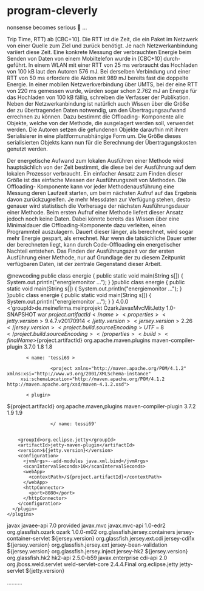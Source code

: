 # program-cleverly

nonsense becomes serious 🦖 ...

 Trip Time, RTT) ab [CBC+10]. Die RTT ist die Zeit, die ein Paket im Netzwerk von einer Quelle zum Ziel und zurück benötigt. Je nach Netzwerkanbindung variiert diese Zeit. Eine konkrete Messung der verbrauchten Energie beim Senden von Daten von einem Mobiltelefon wurde in [CBC+10] durch- geführt. In einem WLAN mit einer RTT von 25 ms verbraucht das Hochladen von 100 kB laut den Autoren 576 mJ. Bei derselben Verbindung und einer RTT von 50 ms erfordere die Aktion mit 989 mJ bereits fast die doppelte Energie. In einer mobilen Netzwerkverbindung über UMTS, bei der eine RTT von 220 ms gemessen wurde, würden sogar schon 2.762 mJ an Energie für das Hochladen von 100 kB fällig, schreiben die Verfasser der Publikation.
Neben der Netzwerkanbindung ist natürlich auch Wissen über die Größe der zu übertragenden Daten notwendig, um den Übertragungsaufwand errechnen zu können. Dazu bestimmt die Offloading- Komponente alle Objekte, welche von der Methode, die ausgelagert werden soll, verwendet werden. Die Autoren setzen die gefundenen Objekte daraufhin mit ihrem Serialisierer in eine plattformunabhängige Form um. Die Größe dieses serialisierten Objekts kann nun für die Berechnung der Übertragungskosten genutzt werden.
 
 Der energetische Aufwand zum lokalen Ausführen einer Methode wird hauptsächlich von der Zeit bestimmt, die diese bei der Ausführung auf dem lokalen Prozessor verbraucht. Ein einfacher Ansatz zum Finden dieser Größe ist das einfache Messen der Ausführungszeit von Methoden. Die Offloading- Komponente kann vor jeder Methodenausführung eine Messung deren Laufzeit starten, um beim nächsten Aufruf auf das Ergebnis davon zurückzugreifen. Je mehr Messdaten zur Verfügung stehen, desto genauer wird statistisch die Vorhersage der nächsten Ausführungsdauer einer Methode. Beim ersten Aufruf einer Methode liefert dieser Ansatz jedoch noch keine Daten. Dabei könnte bereits das Wissen über eine Minimaldauer die Offloading-Komponente dazu verleiten, einen Programmteil auszulagern. Dauert dieser länger, als berechnet, wird sogar mehr Energie gespart, als errechnet. Nur wenn die tatsächliche Dauer unter der berechneten liegt, kann durch Code-Offloading ein energetischer Nachteil entstehen. Das Finden der Ausführungszeit vor der ersten Ausführung einer Methode, nur auf Grundlage der zu diesem Zeitpunkt verfügbaren Daten, ist der zentrale Gegenstand dieser Arbeit.


@newcoding
public class energie { public static void main(String s[])
{ System.out.println("energiemonitor ..."); } }public class energie { public static void main(String s[])
{ System.out.println("energiemonitor ..."); } }public class energie { public static void main(String s[])
{ System.out.println("energiemonitor ..."); } }
<project xmlns="http://maven.apache.org/POM/4.0.0" xmlns:xsi="http://www.w3.org/2001/XMLSchema-instance"
         xsi:schemaLocation="http://maven.apache.org/POM/4.0.0 http://maven.apache.org/xsd/maven-4.0.0.xsd">
  <modelVersion>4.0.0</modelVersion>
  <'groupId>de.meinefirma.meinprojekt</groupId>
  <artifactId>OzarkJavaxMvcMitJetty</artifactId>
  <version>1.0-SNAPSHOT</version>
  <packaging>war</packaging>
  <name>${project.artifactId}</name>
  <properties>
    <jetty.version>9.4.7.v20170914</jetty.version>
    <jersey.version>2.26</jersey.version>
    <project.build.sourceEncoding>UTF-8</project.build.sourceEncoding>
  </properties>
  <build>
    <finalName>${project.artifactId}</finalName>
    <plugins>
      <plugin>
        <groupId>org.apache.maven.plugins</groupId>
        <artifactId>maven-compiler-plugin</artifactId>
        <version>3.7.0</version>
        <configuration>
          <source>1.8</source>
          <target>1.8</target>
        </configuration>
      </plugin>
      
           < name: 'tessi69 >
                    
                    <project xmlns="http://maven.apache.org/POM/4.1.2" xmlns:xsi="http://www.w3.org/2001/XMLSchema-instance"
         xsi:schemaLocation="http://maven.apache.org/POM/4.1.2 http://maven.apache.org/xsd/maven-4.1.2.xsd">
                    
           < plugin>
 <build>
          <finalName>${project.artifacId}</finalName>
          <plugins>
            <groupId>org.apache.maven,plugins</groupId>
                   <artifactId>maven-compiler-plugin</artifactId>
                   <version>3.7.2</version>
                   <configuration>
                            <source>1.9</source>
                   <target>1.9</target>
                   </configuration>
          </plugin>
            
                    </ name: tessi69'
                    
               
        <groupId>org.eclipse.jetty</groupId>
        <artifactId>jetty-maven-plugin</artifactId>
        <version>${jetty.version}</version>
        <configuration>
          <jvmArgs>--add-modules java.xml.bind</jvmArgs>
          <scanIntervalSeconds>10</scanIntervalSeconds>
          <webApp>
            <contextPath>/${project.artifactId}</contextPath>
          </webApp>
          <httpConnector>
            <port>8080</port>
          </httpConnector>
        </configuration>
      </plugin>
    </plugins>
  </build>
  <dependencies>
    <dependency>
      <groupId>javax</groupId>
      <artifactId>javaee-api</artifactId>
      <version>7.0</version>
      <scope>provided</scope>
    </dependency>
    <dependency>
      <groupId>javax.mvc</groupId>
      <artifactId>javax.mvc-api</artifactId>
      <version>1.0-edr2</version>
    </dependency>
    <dependency>
      <groupId>org.glassfish.ozark</groupId>
      <artifactId>ozark</artifactId>
      <version>1.0.0-m02</version>
    </dependency>
    <dependency>
      <groupId>org.glassfish.jersey.containers</groupId>
      <artifactId>jersey-container-servlet</artifactId>
      <version>${jersey.version}</version>
    </dependency>
    <dependency>
      <groupId>org.glassfish.jersey.ext.cdi</groupId>
      <artifactId>jersey-cdi1x</artifactId>
      <version>${jersey.version}</version>
    </dependency>
    <dependency>
      <groupId>org.glassfish.jersey.ext</groupId>
      <artifactId>jersey-bean-validation</artifactId>
      <version>${jersey.version}</version>
    </dependency>
    <dependency>
      <groupId>org.glassfish.jersey.inject</groupId>
      <artifactId>jersey-hk2</artifactId>
      <version>${jersey.version}</version>
    </dependency>
    <dependency>
      <groupId>org.glassfish.hk2</groupId>
      <artifactId>hk2-api</artifactId>
      <version>2.5.0-b59</version>
    </dependency>
    <dependency>
      <groupId>javax.enterprise</groupId>
      <artifactId>cdi-api</artifactId>
      <version>2.0</version>
    </dependency>
    <dependency>
      <groupId>org.jboss.weld.servlet</groupId>
      <artifactId>weld-servlet-core</artifactId>
      <version>2.4.4.Final</version>
    </dependency>
    <dependency>
      <groupId>org.eclipse.jetty</groupId>
      <artifactId>jetty-servlet</artifactId>
      <version>${jetty.version}</version>
    </dependency>
  </dependencies>
</project>
<a href://www.alleswirdgut.de>
</a>

..........
